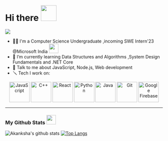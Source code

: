# Hi there <img src="https://media.tenor.com/nebZyl8oN7IAAAAi/wave-hello.gif" width="50">
![](https://media4.giphy.com/media/qT3NpahR7tGnOqqjng/giphy.gif?cid=ecf05e472b1u5qtv5vwcrk2zewsjquykf9u75z3i2smf5ms6&ep=v1_gifs_related&rid=giphy.gif&ct=s)


- 👩‍💻 I'm a Computer Science Undergraduate ,incoming SWE Intern'23 @Microsoft India
  <img src="https://media.giphy.com/media/WUlplcMpOCEmTGBtBW/giphy.gif" width="30">
- 🌱 I’m currently learning Data Structures and Algorithms ,System Design Fundamentals and .NET Core
- 💬 Talk to me about JavaScript, Node.js, Web development 
- 🪛 Tech I work on:
 <p align="center">
      <img src="https://www.vectorlogo.zone/logos/javascript/javascript-icon.svg" alt="JavaScript" width="65" height="65"/>
      <img src="https://upload.wikimedia.org/wikipedia/commons/thumb/1/18/ISO_C%2B%2B_Logo.svg/306px-ISO_C%2B%2B_Logo.svg.png?20170928190710" alt="C++" width="65" height="65"/>
      <img src="https://www.vectorlogo.zone/logos/reactjs/reactjs-icon.svg" alt="React" width="65" height="65"/>
      <img src="https://www.vectorlogo.zone/logos/python/python-icon.svg" alt="Python" width="65" height="65"/> 
      <img src="https://www.vectorlogo.zone/logos/java/java-icon.svg" alt="Java" width="65" height="65"/> 
      <img src="https://www.vectorlogo.zone/logos/git-scm/git-scm-icon.svg" alt="Git" width="65" height="65"/>
      <img src="https://www.vectorlogo.zone/logos/firebase/firebase-icon.svg" alt="Google Firebase" width="65" height="65"/>
</p>

---
### My Github Stats  <img src="https://media1.giphy.com/media/du3J3cXyzhj75IOgvA/giphy.gif" width="30">
![Akanksha's github stats](https://github-readme-stats.vercel.app/api?username=akanksha0401&show_icons=true&title_color=ffc857&icon_color=8ac926&text_color=daf7dc&bg_color=151515&hide=issues&count_private=true&include_all_commits=true)
[![Top Langs](https://github-readme-stats.vercel.app/api/top-langs/?username=akanksha0401&layout=compact&text_color=daf7dc&bg_color=151515&hide=css,html,php)](https://github.com/anuraghazra/github-readme-stats)

